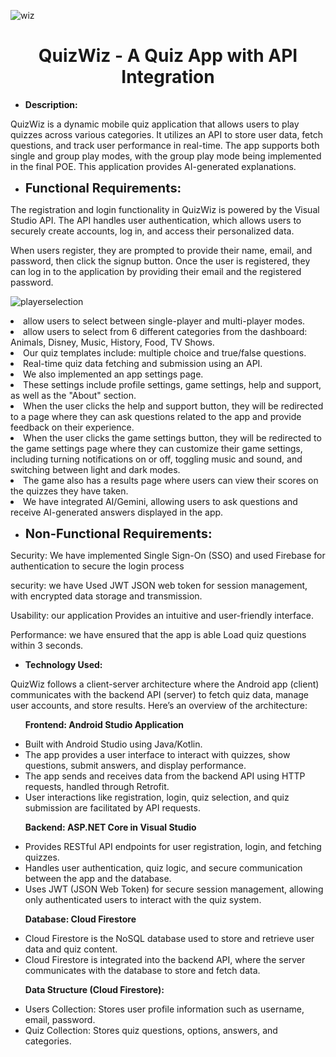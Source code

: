![wiz](https://github.com/user-attachments/assets/ec6a29ea-fcfd-4775-a31d-bc0d6e0fd34a)

<div style="text-align: center;">
    <h1>QuizWiz - A Quiz App with API Integration</h1>
</div>

<ul><li><strong>Description:</strong></li></ul>
<p>QuizWiz is a dynamic mobile quiz application that allows users to play quizzes across various categories. It utilizes an API to store user data, fetch questions, and track user performance in real-time. The app supports both single and group play modes, with the group play mode being implemented in the final POE. This application provides AI-generated explanations.</p>

<ul><li><strong style="font-size: 20px;">Functional Requirements:</strong></li></ul>
<p>The registration and login functionality in QuizWiz is powered by the Visual Studio API. The API handles user authentication, which allows users to securely create accounts, log in, and access their personalized data.</p>

<p>When users register, they are prompted to provide their name, email, and password, then click the signup button. Once the user is registered, they can log in to the application by providing their email and the registered password.</p>


![playerselection](https://github.com/user-attachments/assets/0914cc6b-404c-4922-82c1-7e1c9035de86)


    
  <li>allow users to select between single-player and multi-player modes.</li>
  <li>allow users to select from 6 different categories from the dashboard: Animals, Disney, Music, History, Food, TV Shows.</li>
  <li>Our quiz templates include: multiple choice and true/false questions.</li>
  <li>Real-time quiz data fetching and submission using an API.</li>
  <li>We also implemented an app settings page.</li>
  <li>These settings include profile settings, game settings, help and support, as well as the "About" section.</li>
  <li>When the user clicks the help and support button, they will be redirected to a page where they can ask questions related to the app and provide feedback on their experience.</li>
  <li>When the user clicks the game settings button, they will be redirected to the game settings page where they can customize their game settings, including turning notifications on or off, toggling music and sound, and switching between light and dark modes.</li>
  <li>The game also has a results page where users can view their scores on the quizzes they have taken.</li>
  <li>We have integrated AI/Gemini, allowing users to ask questions and receive AI-generated answers displayed in the app.</li>
</ul>

<ul><li><strong style="font-size: 20px;">Non-Functional Requirements:</strong></li></ul>
<p>Security: We have implemented Single Sign-On (SSO) and used Firebase for authentication to secure the login process</p>
<p>security: we have Used JWT JSON web token for session management, with encrypted data storage and transmission.</p>
<p>Usability: our application Provides an intuitive and user-friendly interface.</p>
<p>Performance: we have ensured that the app is able Load quiz questions within 3 seconds.</p>

<ul><li><strong>Technology Used:</strong></li></ul>
<p>QuizWiz follows a client-server architecture where the Android app (client) communicates with the backend API (server) to fetch quiz data, manage user accounts, and store results. Here’s an overview of the architecture:</p>

<ul><strong>Frontend: Android Studio Application</strong></ul>
<ul>
  <li>Built with Android Studio using Java/Kotlin.</li>
  <li>The app provides a user interface to interact with quizzes, show questions, submit answers, and display performance.</li>
  <li>The app sends and receives data from the backend API using HTTP requests, handled through Retrofit.</li>
  <li>User interactions like registration, login, quiz selection, and quiz submission are facilitated by API requests.</li>
</ul>

<ul><strong>Backend: ASP.NET Core in Visual Studio</strong></ul>
<ul>
  <li>Provides RESTful API endpoints for user registration, login, and fetching quizzes.</li>
  <li>Handles user authentication, quiz logic, and secure communication between the app and the database.</li>
  <li>Uses JWT (JSON Web Token) for secure session management, allowing only authenticated users to interact with the quiz system.</li>
</ul>

<ul><strong>Database: Cloud Firestore</strong></ul>
<ul>
  <li>Cloud Firestore is the NoSQL database used to store and retrieve user data and quiz content.</li>
  <li>Cloud Firestore is integrated into the backend API, where the server communicates with the database to store and fetch data.</li>
</ul>

<ul><strong>Data Structure (Cloud Firestore):</strong></ul>
<ul>
  <li>Users Collection: Stores user profile information such as username, email, password.</li>
  <li>Quiz Collection: Stores quiz questions, options, answers, and categories.</li>
</ul>
